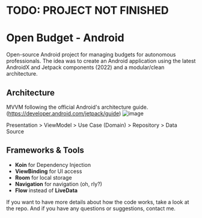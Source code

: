 # TODO: PROJECT NOT FINISHED

# Open Budget - Android
Open-source Android project for managing budgets for autonomous professionals.
The idea was to create an Android application using the latest AndroidX and Jetpack components (2022) and a modular/clean architecture.

## Architecture
MVVM following the official Android's architecture guide. (https://developer.android.com/jetpack/guide)
![image](https://developer.android.com/topic/libraries/architecture/images/mad-arch-overview-data.png)

Presentation > ViewModel > Use Case (Domain) > Repository > Data Source

## Frameworks & Tools
* **Koin** for Dependency Injection
* **ViewBinding** for UI access
* **Room** for local storage
* **Navigation** for navigation (oh, rly?)
* **Flow** instead of **LiveData**

If you want to have more details about how the code works, take a look at the repo.
And if you have any questions or suggestions, contact me.
